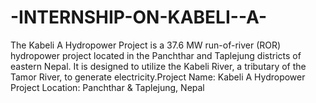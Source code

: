 # -INTERNSHIP-ON-KABELI--A-
The Kabeli A Hydropower Project is a 37.6 MW run-of-river (ROR) hydropower project located in the Panchthar and Taplejung districts of eastern Nepal. It is designed to utilize the Kabeli River, a tributary of the Tamor River, to generate electricity.Project Name: Kabeli A Hydropower Project Location: Panchthar &amp; Taplejung, Nepal 
